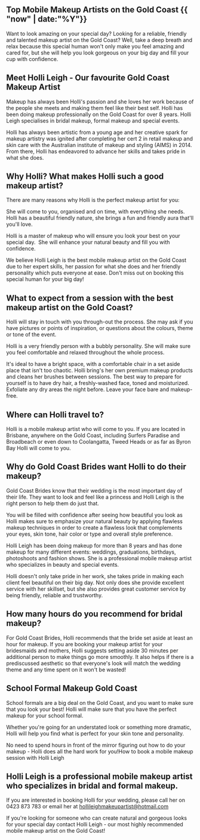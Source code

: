 ## Top Mobile Makeup Artists on the Gold Coast {{ "now" | date:"%Y"}}

Want to look amazing on your special day? Looking for a reliable, friendly and talented makeup artist on the Gold Coast? Well, take a deep breath and relax because this special human won't only make you feel amazing and cared for, but she will help you look gorgeous on your big day and fill your cup with confidence.

## Meet Holli Leigh - Our favourite Gold Coast Makeup Artist

Makeup has always been Holli's passion and she loves her work because of the people she meets and making them feel like their best self. Holli has been doing makeup professionally on the Gold Coast for over 8 years. Holli Leigh specialises in bridal makeup, formal makeup and special events. 

Holli has always been artistic from a young age and her creative spark for makeup artistry was ignited after completing her cert 2 in retail makeup and skin care with the Australian institute of makeup and styling (AIMS) in 2014. From there, Holli has endeavored to advance her skills and takes pride in what she does.

## Why Holli? What makes Holli such a good makeup artist?

There are many reasons why Holli is the perfect makeup artist for you:

She will come to you, organised and on time, with everything she needs. 
Holli has a beautiful friendly nature, she brings a fun and friendly aura that'll you'll love. 

Holli is a master of makeup who will ensure you look your best on your special day. 
She will enhance your natural beauty and fill you with confidence. 

We believe Holli Leigh is the best mobile makeup artist on the Gold Coast due to her expert skills, her passion for what she does and her friendly personality which puts everyone at ease. Don't miss out on booking this special human for your big day!

## What to expect from a session with the best makeup artist on the Gold Coast?

Holli will stay in touch with you through-out the process. She may ask if you have pictures or points of inspiration, or questions about the colours, theme or tone of the event. 

Holli is a very friendly person with a bubbly personality. She will make sure you feel comfortable and relaxed throughout the whole process.

It's ideal to have a bright space, with a comfortable chair in a set aside place that isn't too chaotic. Holli bring's her own premium makeup products and cleans her brushes between sessions. The best way to prepare for yourself is to have dry hair, a freshly-washed face, toned and moisturized. Exfoliate any dry areas the night before. Leave your face bare and makeup-free.

## Where can Holli travel to? 

Holli is a mobile makeup artist who will come to you. If you are located in Brisbane, anywhere on the Gold Coast, including Surfers Paradise and Broadbeach or even down to Coolangatta, Tweed Heads or as far as Byron Bay Holli will come to you. 

## Why do Gold Coast Brides want Holli to do their makeup?

Gold Coast Brides know that their wedding is the most important day of their life. They want to look and feel like a princess and Holli Leigh is the right person to help them do just that.

You will be filled with confidence after seeing how beautiful you look as Holli makes sure to emphasize your natural beauty by applying flawless makeup techniques in order to create a flawless look that complements your eyes, skin tone, hair color or type and overall style preference.

Holli Leigh has been doing makeup for more than 8 years and has done makeup for many different events: weddings, graduations, birthdays, photoshoots and fashion shows. She is a professional mobile makeup artist who specializes in beauty and special events.

Holli doesn't only take pride in her work, she takes pride in making each client feel beautiful on their big day. Not only does she provide excellent service with her skillset, but she also provides great customer service by being friendly, reliable and trustworthy.

## How many hours do you recommend for bridal makeup?

For Gold Coast Brides, Holli recommends that the bride set aside at least an hour for makeup. If you are booking your makeup artist for your bridesmaids and mothers, Holli suggests setting aside 30 minutes per additional person to make things go more smoothly. It also helps if there is a prediscussed aesthetic so that everyone's look will match the wedding theme and any time spent on it won't be wasted!

## School Formal Makeup Gold Coast

School formals are a big deal on the Gold Coast, and you want to make sure that you look your best! Holli will make sure that you have the perfect makeup for your school formal.

Whether you're going for an understated look or something more dramatic, Holli will help you find what is perfect for your skin tone and personality.

No need to spend hours in front of the mirror figuring out how to do your makeup - Holli does all the hard work for you!How to book a mobile makeup session with Holli Leigh

## Holli Leigh is a professional mobile makeup artist who specializes in bridal and formal makeup.

If you are interested in booking Holli for your wedding, please call her on 0423 873 783 or email her at hollileighmakeupartist@hotmail.com

If you're looking for someone who can create natural and gorgeous looks for your special day contact Holli Leigh - our most highly recommended mobile makeup artist on the Gold Coast!
